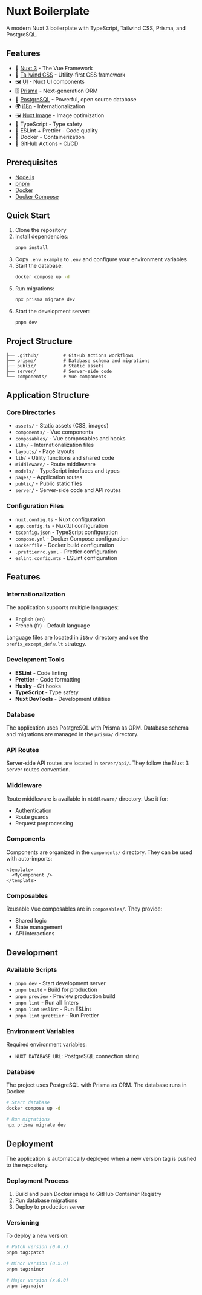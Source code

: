 # Nuxt Boilerplate

A modern Nuxt 3 boilerplate with TypeScript, Tailwind CSS, Prisma, and PostgreSQL.

## Features

- 🚀 [Nuxt 3](https://nuxt.com/) - The Vue Framework
- 🎨 [Tailwind CSS](https://tailwindcss.com/) - Utility-first CSS framework
- 🖼️ [UI](https://ui.nuxt.com/) - Nuxt UI components
- 🗄️ [Prisma](https://www.prisma.io/) - Next-generation ORM
- 🐘 [PostgreSQL](https://www.postgresql.org/) - Powerful, open source database
- 🌍 [i18n](https://i18n.nuxtjs.org/) - Internationalization
- 🖼️ [Nuxt Image](https://image.nuxt.com/) - Image optimization
- 🧰 TypeScript - Type safety
- 🎯 ESLint + Prettier - Code quality
- 🐳 Docker - Containerization
- 🔄 GitHub Actions - CI/CD

## Prerequisites

- [Node.js](https://nodejs.org/)
- [pnpm](https://pnpm.io/)
- [Docker](https://www.docker.com/)
- [Docker Compose](https://docs.docker.com/compose/)

## Quick Start

1. Clone the repository
2. Install dependencies:
   ```bash
   pnpm install
   ```
3. Copy `.env.example` to `.env` and configure your environment variables
4. Start the database:
   ```bash
   docker compose up -d
   ```
5. Run migrations:
   ```bash
   npx prisma migrate dev
   ```
6. Start the development server:
   ```bash
   pnpm dev
   ```

## Project Structure

```
├── .github/         # GitHub Actions workflows
├── prisma/          # Database schema and migrations
├── public/          # Static assets
├── server/          # Server-side code
└── components/      # Vue components
```

## Application Structure

### Core Directories

- `assets/` - Static assets (CSS, images)
- `components/` - Vue components
- `composables/` - Vue composables and hooks
- `i18n/` - Internationalization files
- `layouts/` - Page layouts
- `lib/` - Utility functions and shared code
- `middleware/` - Route middleware
- `models/` - TypeScript interfaces and types
- `pages/` - Application routes
- `public/` - Public static files
- `server/` - Server-side code and API routes

### Configuration Files

- `nuxt.config.ts` - Nuxt configuration
- `app.config.ts` - NuxtUI configuration
- `tsconfig.json` - TypeScript configuration
- `compose.yml` - Docker Compose configuration
- `Dockerfile` - Docker build configuration
- `.prettierrc.yaml` - Prettier configuration
- `eslint.config.mts` - ESLint configuration

## Features

### Internationalization

The application supports multiple languages:

- English (en)
- French (fr) - Default language

Language files are located in `i18n/` directory and use the `prefix_except_default` strategy.

### Development Tools

- **ESLint** - Code linting
- **Prettier** - Code formatting
- **Husky** - Git hooks
- **TypeScript** - Type safety
- **Nuxt DevTools** - Development utilities

### Database

The application uses PostgreSQL with Prisma as ORM. Database schema and migrations are managed in the `prisma/` directory.

### API Routes

Server-side API routes are located in `server/api/`. They follow the Nuxt 3 server routes convention.

### Middleware

Route middleware is available in `middleware/` directory. Use it for:

- Authentication
- Route guards
- Request preprocessing

### Components

Components are organized in the `components/` directory. They can be used with auto-imports:

```vue
<template>
  <MyComponent />
</template>
```

### Composables

Reusable Vue composables are in `composables/`. They provide:

- Shared logic
- State management
- API interactions

## Development

### Available Scripts

- `pnpm dev` - Start development server
- `pnpm build` - Build for production
- `pnpm preview` - Preview production build
- `pnpm lint` - Run all linters
- `pnpm lint:eslint` - Run ESLint
- `pnpm lint:prettier` - Run Prettier

### Environment Variables

Required environment variables:

- `NUXT_DATABASE_URL`: PostgreSQL connection string

### Database

The project uses PostgreSQL with Prisma as ORM. The database runs in Docker:

```bash
# Start database
docker compose up -d

# Run migrations
npx prisma migrate dev
```

## Deployment

The application is automatically deployed when a new version tag is pushed to the repository.

### Deployment Process

1. Build and push Docker image to GitHub Container Registry
2. Run database migrations
3. Deploy to production server

### Versioning

To deploy a new version:

```bash
# Patch version (0.0.x)
pnpm tag:patch

# Minor version (0.x.0)
pnpm tag:minor

# Major version (x.0.0)
pnpm tag:major
```
